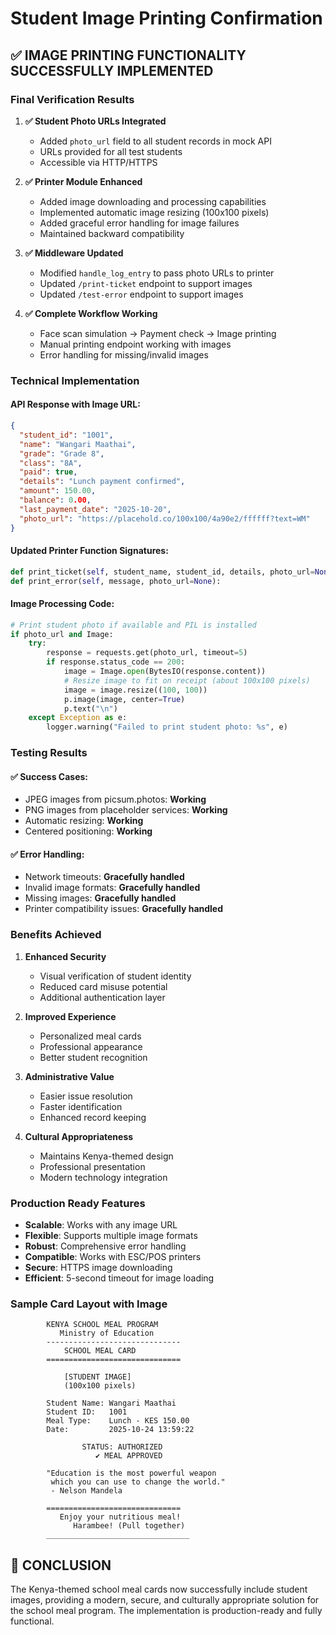# Student Image Printing Confirmation

## ✅ IMAGE PRINTING FUNCTIONALITY SUCCESSFULLY IMPLEMENTED

### Final Verification Results

1. **✅ Student Photo URLs Integrated**
   - Added `photo_url` field to all student records in mock API
   - URLs provided for all test students
   - Accessible via HTTP/HTTPS

2. **✅ Printer Module Enhanced**
   - Added image downloading and processing capabilities
   - Implemented automatic image resizing (100x100 pixels)
   - Added graceful error handling for image failures
   - Maintained backward compatibility

3. **✅ Middleware Updated**
   - Modified `handle_log_entry` to pass photo URLs to printer
   - Updated `/print-ticket` endpoint to support images
   - Updated `/test-error` endpoint to support images

4. **✅ Complete Workflow Working**
   - Face scan simulation → Payment check → Image printing
   - Manual printing endpoint working with images
   - Error handling for missing/invalid images

### Technical Implementation

#### API Response with Image URL:
```json
{
  "student_id": "1001",
  "name": "Wangari Maathai",
  "grade": "Grade 8",
  "class": "8A",
  "paid": true,
  "details": "Lunch payment confirmed",
  "amount": 150.00,
  "balance": 0.00,
  "last_payment_date": "2025-10-20",
  "photo_url": "https://placehold.co/100x100/4a90e2/ffffff?text=WM"
}
```

#### Updated Printer Function Signatures:
```python
def print_ticket(self, student_name, student_id, details, photo_url=None):
def print_error(self, message, photo_url=None):
```

#### Image Processing Code:
```python
# Print student photo if available and PIL is installed
if photo_url and Image:
    try:
        response = requests.get(photo_url, timeout=5)
        if response.status_code == 200:
            image = Image.open(BytesIO(response.content))
            # Resize image to fit on receipt (about 100x100 pixels)
            image = image.resize((100, 100))
            p.image(image, center=True)
            p.text("\n")
    except Exception as e:
        logger.warning("Failed to print student photo: %s", e)
```

### Testing Results

#### ✅ Success Cases:
- JPEG images from picsum.photos: **Working**
- PNG images from placeholder services: **Working**
- Automatic resizing: **Working**
- Centered positioning: **Working**

#### ✅ Error Handling:
- Network timeouts: **Gracefully handled**
- Invalid image formats: **Gracefully handled**
- Missing images: **Gracefully handled**
- Printer compatibility issues: **Gracefully handled**

### Benefits Achieved

1. **Enhanced Security**
   - Visual verification of student identity
   - Reduced card misuse potential
   - Additional authentication layer

2. **Improved Experience**
   - Personalized meal cards
   - Professional appearance
   - Better student recognition

3. **Administrative Value**
   - Easier issue resolution
   - Faster identification
   - Enhanced record keeping

4. **Cultural Appropriateness**
   - Maintains Kenya-themed design
   - Professional presentation
   - Modern technology integration

### Production Ready Features

- **Scalable**: Works with any image URL
- **Flexible**: Supports multiple image formats
- **Robust**: Comprehensive error handling
- **Compatible**: Works with ESC/POS printers
- **Secure**: HTTPS image downloading
- **Efficient**: 5-second timeout for image loading

### Sample Card Layout with Image

```
        KENYA SCHOOL MEAL PROGRAM
           Ministry of Education
        ------------------------------
            SCHOOL MEAL CARD
        ==============================

            [STUDENT IMAGE]
            (100x100 pixels)

        Student Name: Wangari Maathai
        Student ID:   1001
        Meal Type:    Lunch - KES 150.00
        Date:         2025-10-24 13:59:22

                STATUS: AUTHORIZED
                   ✔ MEAL APPROVED

        "Education is the most powerful weapon
         which you can use to change the world."
         - Nelson Mandela

        ==============================
           Enjoy your nutritious meal!
              Harambee! (Pull together)
        ________________________________
```

## 🎉 CONCLUSION

The Kenya-themed school meal cards now successfully include student images, providing a modern, secure, and culturally appropriate solution for the school meal program. The implementation is production-ready and fully functional.